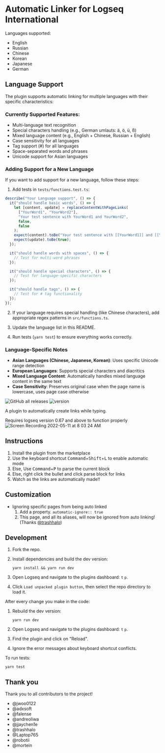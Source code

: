 # Automatic Linker for Logseq International

Languages supported:
- English
- Russian
- Chinese
- Korean
- Japanese
- German

## Language Support

The plugin supports automatic linking for multiple languages with their specific characteristics:

### Currently Supported Features:

- Multi-language text recognition
- Special characters handling (е.g., German umlauts: ä, ö, ü, ß)
- Mixed language content (e.g., English + Chinese, Russian + English)
- Case sensitivity for all languages
- Tag support (#) for all languages
- Space-separated words and phrases
- Unicode support for Asian languages

### Adding Support for a New Language

If you want to add support for a new language, follow these steps:

1. Add tests in `tests/functions.test.ts`:
```typescript
describe("Your Language support", () => {
  it("should handle basic words", () => {
    let [content, update] = replaceContentWithPageLinks(
      ["YourWord1", "YourWord2"],
      "Your test sentence with YourWord1 and YourWord2",
      false,
      false
    );
    expect(content).toBe("Your test sentence with [[YourWord1]] and [[YourWord2]]");
    expect(update).toBe(true);
  });

  it("should handle words with spaces", () => {
    // Test for multi-word phrases
  });

  it("should handle special characters", () => {
    // Test for language-specific characters
  });

  it("should handle tags", () => {
    // Test for # tag functionality
  });
});
```

2. If your language requires special handling (like Chinese characters), add appropriate regex patterns in `src/functions.ts`.

3. Update the language list in this README.

4. Run tests (`yarn test`) to ensure everything works correctly.

### Language-Specific Notes

- **Asian Languages (Chinese, Japanese, Korean)**: Uses specific Unicode range detection
- **European Languages**: Supports special characters and diacritics
- **Mixed Language Content**: Automatically handles mixed language content in the same text
- **Case Sensitivity**: Preserves original case when the page name is lowercase, uses page case otherwise

![GitHub all releases](https://img.shields.io/github/downloads/the-homeless-god/logseq-automatic-linker-international/total) ![version](https://img.shields.io/github/package-json/v/the-homeless-god/logseq-automatic-linker-international)

A plugin to automatically create links while typing.

Requires logseq version 0.67 and above to function properly
![Screen Recording 2022-05-11 at 8 03 24 AM](https://user-images.githubusercontent.com/80150109/167770331-a89d9939-888f-466c-9738-29daa263e724.gif)

## Instructions

1. Install the plugin from the marketplace
2. Use the keyboard shortcut <kbd>Command</kbd>+<kbd>Shift</kbd>+<kbd>L</kbd> to enable automatic mode
3. Else, Use <kbd>Command</kbd>+<kbd>P</kbd> to parse the current block
4. Else, right click the bullet and click parse block for links
5. Watch as the links are automatically made!!

## Customization

- Ignoring specific pages from being auto linked
  1. Add a property. `automatic-ignore:: true`
  2. This page, and all its aliases, will now be ignored from auto linking! (Thanks [@trashhalo](https://github.com/trashhalo))

## Development

1.  Fork the repo.
2.  Install dependencies and build the dev version:

        yarn install && yarn run dev

3.  Open Logseq and navigate to the plugins dashboard: `t` `p`.
4.  Click `Load unpacked plugin button`, then select the repo directory to load it.

After every change you make in the code:

1.  Rebuild the dev version:

        yarn run dev

2.  Open Logseq and navigate to the plugins dashboard: `t` `p`.
3.  Find the plugin and click on "Reload".
4.  Ignore the error messages about keyboard shortcut conflicts.

To run tests:

    yarn test


## Thank you
Thank you to all contributors to the project!
- @jwoo0122
- @adxsoft
- @falense
- @andreoliwa
- @jjaychen1e
- @trashhalo
- @Laptop765
- @robotii
- @mortein
